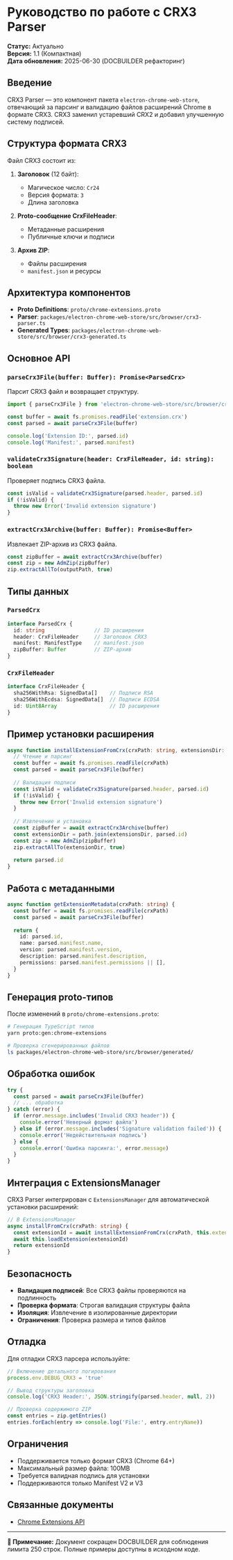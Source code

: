 # Руководство по работе с CRX3 Parser

**Статус:** Актуально  
**Версия:** 1.1 (Компактная)  
**Дата обновления:** 2025-06-30 (DOCBUILDER рефакторинг)

## Введение

CRX3 Parser — это компонент пакета `electron-chrome-web-store`, отвечающий за парсинг и валидацию файлов расширений Chrome в формате CRX3. CRX3 заменил устаревший CRX2 и добавил улучшенную систему подписей.

## Структура формата CRX3

Файл CRX3 состоит из:

1. **Заголовок** (12 байт):
   - Магическое число: `Cr24`
   - Версия формата: `3`
   - Длина заголовка

2. **Proto-сообщение CrxFileHeader**:
   - Метаданные расширения
   - Публичные ключи и подписи

3. **Архив ZIP**:
   - Файлы расширения
   - `manifest.json` и ресурсы

## Архитектура компонентов

- **Proto Definitions**: `proto/chrome-extensions.proto`
- **Parser**: `packages/electron-chrome-web-store/src/browser/crx3-parser.ts`
- **Generated Types**: `packages/electron-chrome-web-store/src/browser/crx3-generated.ts`

## Основное API

### `parseCrx3File(buffer: Buffer): Promise<ParsedCrx>`

Парсит CRX3 файл и возвращает структуру.

```typescript
import { parseCrx3File } from 'electron-chrome-web-store/src/browser/crx3-parser'

const buffer = await fs.promises.readFile('extension.crx')
const parsed = await parseCrx3File(buffer)

console.log('Extension ID:', parsed.id)
console.log('Manifest:', parsed.manifest)
```

### `validateCrx3Signature(header: CrxFileHeader, id: string): boolean`

Проверяет подпись CRX3 файла.

```typescript
const isValid = validateCrx3Signature(parsed.header, parsed.id)
if (!isValid) {
  throw new Error('Invalid extension signature')
}
```

### `extractCrx3Archive(buffer: Buffer): Promise<Buffer>`

Извлекает ZIP-архив из CRX3 файла.

```typescript
const zipBuffer = await extractCrx3Archive(buffer)
const zip = new AdmZip(zipBuffer)
zip.extractAllTo(outputPath, true)
```

## Типы данных

### `ParsedCrx`

```typescript
interface ParsedCrx {
  id: string                // ID расширения
  header: CrxFileHeader     // Заголовок CRX3
  manifest: ManifestType    // manifest.json
  zipBuffer: Buffer         // ZIP-архив
}
```

### `CrxFileHeader`

```typescript
interface CrxFileHeader {
  sha256WithRsa: SignedData[]    // Подписи RSA
  sha256WithEcdsa: SignedData[]  // Подписи ECDSA
  id: Uint8Array                 // ID расширения
}
```

## Пример установки расширения

```typescript
async function installExtensionFromCrx(crxPath: string, extensionsDir: string): Promise<string> {
  // Чтение и парсинг
  const buffer = await fs.promises.readFile(crxPath)
  const parsed = await parseCrx3File(buffer)
  
  // Валидация подписи
  const isValid = validateCrx3Signature(parsed.header, parsed.id)
  if (!isValid) {
    throw new Error('Invalid extension signature')
  }
  
  // Извлечение и установка
  const zipBuffer = await extractCrx3Archive(buffer)
  const extensionDir = path.join(extensionsDir, parsed.id)
  const zip = new AdmZip(zipBuffer)
  zip.extractAllTo(extensionDir, true)
  
  return parsed.id
}
```

## Работа с метаданными

```typescript
async function getExtensionMetadata(crxPath: string) {
  const buffer = await fs.promises.readFile(crxPath)
  const parsed = await parseCrx3File(buffer)
  
  return {
    id: parsed.id,
    name: parsed.manifest.name,
    version: parsed.manifest.version,
    description: parsed.manifest.description,
    permissions: parsed.manifest.permissions || [],
  }
}
```

## Генерация proto-типов

После изменений в `proto/chrome-extensions.proto`:

```bash
# Генерация TypeScript типов
yarn proto:gen:chrome-extensions

# Проверка сгенерированных файлов
ls packages/electron-chrome-web-store/src/browser/generated/
```

## Обработка ошибок

```typescript
try {
  const parsed = await parseCrx3File(buffer)
  // ... обработка
} catch (error) {
  if (error.message.includes('Invalid CRX3 header')) {
    console.error('Неверный формат файла')
  } else if (error.message.includes('Signature validation failed')) {
    console.error('Недействительная подпись')
  } else {
    console.error('Ошибка парсинга:', error.message)
  }
}
```

## Интеграция с ExtensionsManager

CRX3 Parser интегрирован с `ExtensionsManager` для автоматической установки расширений:

```typescript
// В ExtensionsManager
async installFromCrx(crxPath: string) {
  const extensionId = await installExtensionFromCrx(crxPath, this.extensionsDir)
  await this.loadExtension(extensionId)
  return extensionId
}
```

## Безопасность

- **Валидация подписей**: Все CRX3 файлы проверяются на подлинность
- **Проверка формата**: Строгая валидация структуры файла
- **Изоляция**: Извлечение в изолированные директории
- **Ограничения**: Проверка размера и типов файлов

## Отладка

Для отладки CRX3 парсера используйте:

```typescript
// Включение детального логирования
process.env.DEBUG_CRX3 = 'true'

// Вывод структуры заголовка
console.log('CRX3 Header:', JSON.stringify(parsed.header, null, 2))

// Проверка содержимого ZIP
const entries = zip.getEntries()
entries.forEach(entry => console.log('File:', entry.entryName))
```

## Ограничения

- Поддерживается только формат CRX3 (Chrome 64+)
- Максимальный размер файла: 100MB
- Требуется валидная подпись для установки
- Поддерживаются только Manifest V2 и V3

## Связанные документы

- [Chrome Extensions API](/reference/chrome-extensions)



---

**📝 Примечание:** Документ сокращен DOCBUILDER для соблюдения лимита 250 строк. Полные примеры доступны в исходном коде.
